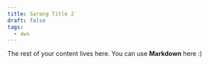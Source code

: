 ```yaml
---
title: Sarang Title 2
draft: false
tags:
  - aws
---
```

The rest of your content lives here. You can use **Markdown** here :)

